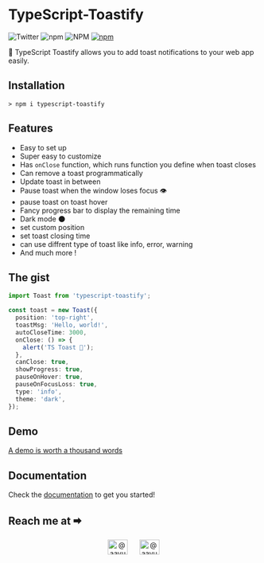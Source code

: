 # TypeScript-Toastify


![Twitter](https://img.shields.io/twitter/follow/aayushmaan54.svg?style=social&label=aayushmaan54) ![npm](https://img.shields.io/npm/v/typescript-toastify.svg?style=for-the-badge) ![NPM](https://img.shields.io/npm/l/typescript-toastify.svg?label=%F0%9F%93%9Clicense&style=for-the-badge)
[![npm](https://img.shields.io/npm/dt/typescript-toastify.svg)](https://www.npmjs.com/package/typescript-toastify)


🦚 TypeScript Toastify allows you to add toast notifications to your web app easily.

[](https://github.com/aayushmaan-54/TypeScript-Toastify-Library/assets/146665161/bf858fa2-0b08-4dd1-9360-c698ef00b6ad)

[](https://github.com/aayushmaan-54/TypeScript-Toastify-Library/assets/146665161/5040238a-0389-44e1-8ad7-558b30f65faf)

## Installation

```
> npm i typescript-toastify
```

## Features

- Easy to set up
- Super easy to customize
- Has ```onClose``` function, which runs function you define when toast closes
- Can remove a toast programmatically
- Update toast in between
- Pause toast when the window loses focus 👁
- pause toast on toast hover
- Fancy progress bar to display the remaining time
- Dark mode 🌑
- set custom position
- set toast closing time
- can use diffrent type of toast like info, error, warning
- And much more !

## The gist

```typescript
import Toast from 'typescript-toastify';

const toast = new Toast({
  position: 'top-right',
  toastMsg: 'Hello, world!',
  autoCloseTime: 3000,
  onClose: () => {
    alert('TS Toast 🍞');
  },
  canClose: true,
  showProgress: true,
  pauseOnHover: true,
  pauseOnFocusLoss: true,
  type: 'info',
  theme: 'dark',
});

```

## Demo

[A demo is worth a thousand words](https://typescript-toastify.vercel.app/)

## Documentation
Check the [documentation](https://typescript-toastify.vercel.app/) to get you started!

## Reach me at 🠮
<p align="center">
<a href="https://twitter.com/@aayushmaan54" target="blank"><img align="center" src="https://raw.githubusercontent.com/rahuldkjain/github-profile-readme-generator/master/src/images/icons/Social/twitter.svg" alt="@aayushmaan54" height="30" width="40" /></a>
  &nbsp;&nbsp;&nbsp;&nbsp;
<a href="https://linkedin.com/in/aayushmaan54" target="blank"><img align="center" src="https://raw.githubusercontent.com/rahuldkjain/github-profile-readme-generator/master/src/images/icons/Social/linked-in-alt.svg" alt="@aayushmaan54" height="30" width="40" /></a>
</p>